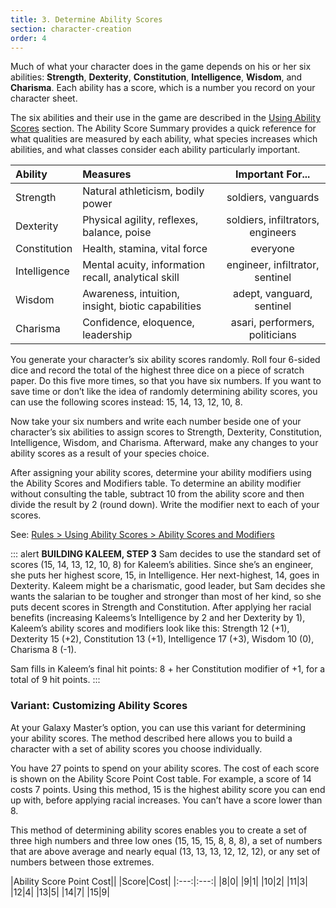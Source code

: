 ```yaml
---
title: 3. Determine Ability Scores
section: character-creation
order: 4
---
```

Much of what your character does in the game depends on his or her six abilities: __Strength__, __Dexterity__, __Constitution__,
__Intelligence__, __Wisdom__, and __Charisma__. Each ability has a score, which is a number you record on your character sheet.

The six abilities and their use in the game are described in the [Using Ability Scores](/manual/using-ability-scores)
section. The Ability Score Summary provides a quick reference for what qualities are measured by each ability, what species
increases which abilities, and what classes consider each ability particularly important.

|Ability|Measures|Important For...|
|:---|:---|:---:|
|Strength|Natural athleticism, bodily power|soldiers, vanguards|
|Dexterity|Physical agility, reflexes, balance, poise|soldiers, infiltrators, engineers|
|Constitution|Health, stamina, vital force|everyone|
|Intelligence|Mental acuity, information recall, analytical skill|engineer, infiltrator, sentinel|
|Wisdom|Awareness, intuition, insight, biotic capabilities|adept, vanguard, sentinel|
|Charisma|Confidence, eloquence, leadership|asari, performers, politicians|

You generate your character’s six ability scores randomly. Roll four 6-sided dice and record the total of the highest
three dice on a piece of scratch paper. Do this five more times, so that you have six numbers. If you want to save time
or don’t like the idea of randomly determining ability scores, you can use the following scores instead: 15, 14, 13, 12, 10, 8.

Now take your six numbers and write each number beside one of your character’s six abilities to assign scores to
Strength, Dexterity, Constitution, Intelligence, Wisdom, and Charisma. Afterward, make any changes to your ability scores
as a result of your species choice.

After assigning your ability scores, determine your ability modifiers using the Ability Scores and Modifiers table.
To determine an ability modifier without consulting the table, subtract 10 from the ability score and then divide the result
by 2 (round down). Write the modifier next to each of your scores.

See: [Rules > Using Ability Scores > Ability Scores and Modifiers](/manual/using-ability-scores#ability-scores-and-modifiers)

::: alert
__BUILDING KALEEM, STEP 3__
Sam decides to use the standard set of scores (15, 14, 13, 12, 10, 8) for Kaleem’s abilities. Since she’s an engineer,
she puts her highest score, 15, in Intelligence. Her next-highest, 14, goes in Dexterity. Kaleem might be a charismatic,
good leader, but Sam decides she wants the salarian to be tougher and stronger than most of her kind, so she puts decent
scores in Strength and Constitution. After applying her racial benefits (increasing Kaleems’s Intelligence by 2 and her
Dexterity by 1), Kaleem’s ability scores and modifiers look like this: Strength 12 (+1), Dexterity 15 (+2),
Constitution 13 (+1), Intelligence 17 (+3), Wisdom 10 (0), Charisma 8 (-1).

Sam fills in Kaleem’s final hit points: 8 + her Constitution modifier of +1, for a total of 9 hit points.
:::

### Variant: Customizing Ability Scores
At your Galaxy Master’s option, you can use this variant for determining your ability scores. The method described here
allows you to build a character with a set of ability scores you choose individually.

You have 27 points to spend on your ability scores. The cost of each score is shown on the Ability Score Point Cost
table. For example, a score of 14 costs 7 points. Using this method, 15 is the highest ability score you can end up with,
before applying racial increases. You can’t have a score lower than 8.

This method of determining ability scores enables you to create a set of three high numbers and three low ones (15, 15,
15, 8, 8, 8), a set of numbers that are above average and nearly equal (13, 13, 13, 12, 12, 12), or any set of numbers
between those extremes.

|Ability Score Point Cost||
|Score|Cost|
|:---:|:---:|
|8|0|
|9|1|
|10|2|
|11|3|
|12|4|
|13|5|
|14|7|
|15|9|

<me-source-reference pages="7-8" source="basic"></me-source-reference>
